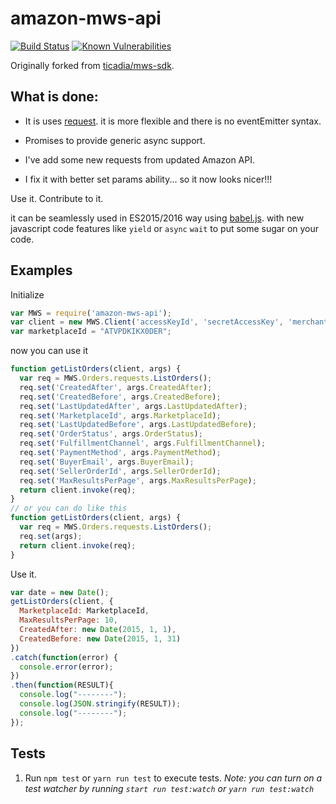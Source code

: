 amazon-mws-api
======

[![Build Status](https://travis-ci.org/elderfo/amazon-mws-api.svg?branch=master)](https://travis-ci.org/elderfo/amazon-mws-api) [![Known Vulnerabilities](https://snyk.io/test/github/elderfo/amazon-mws-api/a7e28e3efc6c868a4e721d270b063ea8cf79687c/badge.svg)](https://snyk.io/test/github/elderfo/amazon-mws-api/a7e28e3efc6c868a4e721d270b063ea8cf79687c)

Originally forked from [ticadia/mws-sdk](https://github.com/ticadia/mws-sdk).

What is done:
-------------

 - It is uses [request](https://www.npmjs.com/package/request). it is more flexible and there is no eventEmitter syntax.

 - Promises to provide generic async support.

 - I've add some new requests from updated Amazon API.

 - I fix it with better set params ability... so it now looks nicer!!!


Use it. Contribute to it.

it can be seamlessly used in ES2015/2016 way using [babel.js](https://babeljs.io/).
with new javascript code features like `yield` or `async` `wait` to put some sugar on your code.

Examples
--------

Initialize

```javascript
var MWS = require('amazon-mws-api');
var client = new MWS.Client('accessKeyId', 'secretAccessKey', 'merchantId', {});
var marketplaceId = "ATVPDKIKX0DER";
```

now you can use it

```javascript
function getListOrders(client, args) {
  var req = MWS.Orders.requests.ListOrders();
  req.set('CreatedAfter', args.CreatedAfter);
  req.set('CreatedBefore', args.CreatedBefore);
  req.set('LastUpdatedAfter', args.LastUpdatedAfter);
  req.set('MarketplaceId', args.MarketplaceId);
  req.set('LastUpdatedBefore', args.LastUpdatedBefore);
  req.set('OrderStatus', args.OrderStatus);
  req.set('FulfillmentChannel', args.FulfillmentChannel);
  req.set('PaymentMethod', args.PaymentMethod);
  req.set('BuyerEmail', args.BuyerEmail);
  req.set('SellerOrderId', args.SellerOrderId);
  req.set('MaxResultsPerPage', args.MaxResultsPerPage);
  return client.invoke(req);
}
// or you can do like this
function getListOrders(client, args) {
  var req = MWS.Orders.requests.ListOrders();
  req.set(args);
  return client.invoke(req);
}

```

Use it.

```javascript
var date = new Date();
getListOrders(client, {
  MarketplaceId: MarketplaceId,
  MaxResultsPerPage: 10,
  CreatedAfter: new Date(2015, 1, 1),
  CreatedBefore: new Date(2015, 1, 31)
})
.catch(function(error) {
  console.error(error);
})
.then(function(RESULT){
  console.log("--------");
  console.log(JSON.stringify(RESULT));
  console.log("--------");
});
```

Tests
-----

1. Run `npm test` or `yarn run test` to execute tests. _Note: you can turn on a test watcher by running `start run test:watch` or `yarn run test:watch`_
